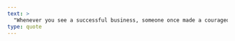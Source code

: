 ```yaml
---
text: >
  "Whenever you see a successful business, someone once made a courageous decision." - Peter Drucker
type: quote
---
```

